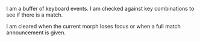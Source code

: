 I am a buffer of keyboard events. I am checked against key combinations to see if there is a match.I am cleared when the current morph loses focus or when a full match announcement is given.